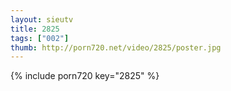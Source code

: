 ```yaml
--- 
layout: sieutv
title: 2825
tags: ["002"]
thumb: http://porn720.net/video/2825/poster.jpg
---
```

{% include porn720 key="2825" %} 

